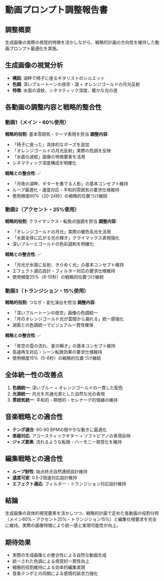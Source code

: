 # 動画プロンプト調整報告書

## 調整概要
生成画像の実際の視覚的特徴を活かしながら、戦略的計画の方向性を維持した動画プロンプト最適化を実施。

## 生成画像の視覚分析
- **構図**: 湖畔で椅子に座るギタリストのシルエット
- **色調**: 深いブルートーンの夜空・湖 + オレンジゴールドの月光反射
- **特徴**: 水面の波紋、シネマティック深度、暖かな光の道

## 各動画の調整内容と戦略的整合性

### 動画1（メイン・60%使用）
**戦略的役割**: 基本雰囲気・テーマ表現を担当
**調整内容**:
- 「椅子に座った」具体的なポーズを追加
- 「オレンジゴールドの月光反射」実際の色調を反映
- 「水面の波紋」画像の特徴要素を活用
- シネマティック深度構成を明確化

**戦略との整合性**: ✅
- 「月夜の湖畔、ギターを奏でる人影」の基本コンセプト維持
- ループ最適化・速度対応・平和的雰囲気の要求仕様維持
- 使用頻度60%（20-24秒）の戦略的位置づけ継続

### 動画2（アクセント・25%使用）
**戦略的役割**: クライマックス・転換点強調を担当
**調整内容**:
- 「オレンジゴールドの月光」実際の暖色系光を活用
- 「水面全体に広がる光の輝き」クライマックス表現強化
- 深いブルーとゴールドの色彩調和を明確化

**戦略との整合性**: ✅
- 「月光が水面に反射、きらめく光」の基本コンセプト維持
- エフェクト適応設計・フィルター対応の要求仕様維持
- 使用頻度25%（8-10秒）の戦略的位置づけ継続

### 動画3（トランジション・15%使用）
**戦略的役割**: つなぎ・変化演出を担当
**調整内容**:
- 「深いブルートーンの夜空」画像の色調統一
- 「月のオレンジゴールド光が雲間から漏れる」統一感強化
- 湖面との色調統一でビジュアル一貫性確保

**戦略との整合性**: ✅
- 「夜空の雲の流れ、星の瞬き」の基本コンセプト維持
- 高速再生対応・シーン転換効果の要求仕様維持
- 使用頻度15%（5-6秒）の戦略的位置づけ継続

## 全体統一性の改善点
1. **色調統一**: 深いブルー + オレンジゴールドの一貫した配色
2. **光源統一**: 月光を共通光源とした自然な光の表現
3. **雰囲気統一**: 平和的・瞑想的・セレナーデ的情緒の維持

## 音楽戦略との適合性
- **テンポ適合**: 60-80 BPMの穏やかな動きに最適化
- **楽器対応**: アコースティックギター + ソフトピアノの表現反映
- **ジャズ要素**: 流れるような転換・ハーモニー視覚化を維持

## 編集戦略との適合性
- **ループ耐性**: 始点終点自然連続設計維持
- **速度可変**: 0.5-2倍速対応設計維持
- **エフェクト適応**: フィルター・トランジション対応設計維持

## 結論
生成画像の具体的視覚要素を活かしつつ、戦略的計画で定めた各動画の役割分担（メイン60%・アクセント25%・トランジション15%）と編集仕様要求を完全に維持。実際の画像特徴により統一感と実現可能性が向上。

## 期待効果
- 実際の生成画像との整合性による自然な動画生成
- 統一された色調による視覚的一貫性向上
- 戦略的役割維持による効率的編集実現
- 音楽テンポとの同期による感情的訴求力強化